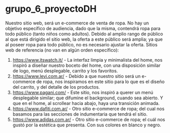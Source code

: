 # grupo_6_proyectoDH
Nuestro sitio web, será un e-commerce de venta de ropa. 
No hay un objetivo específico de audiencia, dado que la misma, contendrá ropa para todo público (tanto niños como adultos).
Debido al amplio rango de público al que está dirigido el sitio web, la oferta a este público será amplia; ya que al poseer ropa para todo público, no es necesario ajustar la oferta.
Sitios web de referencia (no van en algún orden específico):
1) https://www.itswatch.it/ - La interfaz limpia y minimalista del home, nos inspiró a diseñar nuestro boceto del home, con una disposición similar de logo, menú desplegable, carrito y los favoritos.
2) https://www.levi.com.ar/ - Debido a que nuestro sitio será un e-commerce de ropa, nos inspiramos en este sitio para lo que es el diseño del carrito, y del detalle de los productos.
3) https://www.pagani.com/ - Este sitio, nos inspiró a querer un menú desplegable similar; que difumine el background, cuando sea abierto. Y que en el home, al scrollear hacia abajo, haya una transición animada.
4) https://www.dafiti.com.ar/ - Otro sitio e-commerce de ropa; del cual nos basamos para las secciones de indumentaria que tendrá el sitio.
5) https://www.adidas.com.ar/ - Otro sitio e-commerce de ropa; el cuál nos gustó por la estética que presenta. Con sus colores en blanco y negro.
